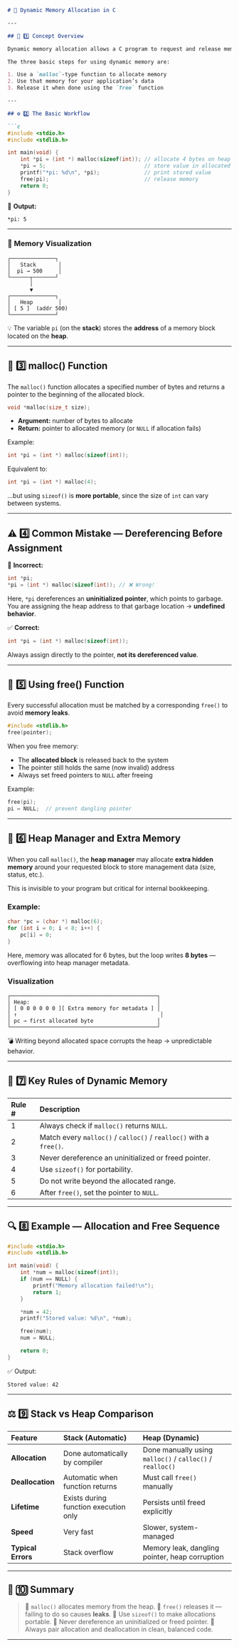 ````markdown
# 💾 Dynamic Memory Allocation in C

---

## 🧠 1️⃣ Concept Overview

Dynamic memory allocation allows a C program to request and release memory **at runtime**, instead of having fixed sizes at compile time.

The three basic steps for using dynamic memory are:

1. Use a `malloc`-type function to allocate memory  
2. Use that memory for your application’s data  
3. Release it when done using the `free` function

---

## ⚙️ 2️⃣ The Basic Workflow

```c
#include <stdio.h>
#include <stdlib.h>

int main(void) {
    int *pi = (int *) malloc(sizeof(int)); // allocate 4 bytes on heap
    *pi = 5;                               // store value in allocated memory
    printf("*pi: %d\n", *pi);              // print stored value
    free(pi);                              // release memory
    return 0;
}
````

🧾 **Output:**

```
*pi: 5
```

---

### 🧭 Memory Visualization

```text
┌──────────────┐
│   Stack       │
│  pi → 500     │
└──────┬───────┘
       │
       ▼
┌──────────────┐
│   Heap        │
│ [ 5 ]  (addr 500)
└──────────────┘
```

💡 The variable `pi` (on the **stack**) stores the **address** of a memory block located on the **heap**.

---

## 📏 3️⃣ malloc() Function

The `malloc()` function allocates a specified number of bytes and returns a pointer to the beginning of the allocated block.

```c
void *malloc(size_t size);
```

* **Argument:** number of bytes to allocate
* **Return:** pointer to allocated memory (or `NULL` if allocation fails)

Example:

```c
int *pi = (int *) malloc(sizeof(int));
```

Equivalent to:

```c
int *pi = (int *) malloc(4);
```

…but using `sizeof()` is **more portable**, since the size of `int` can vary between systems.

---

## ⚠️ 4️⃣ Common Mistake — Dereferencing Before Assignment

🚫 **Incorrect:**

```c
int *pi;
*pi = (int *) malloc(sizeof(int)); // ❌ Wrong!
```

Here, `*pi` dereferences an **uninitialized pointer**, which points to garbage.
You are assigning the heap address to that garbage location → **undefined behavior**.

✅ **Correct:**

```c
int *pi = (int *) malloc(sizeof(int));
```

Always assign directly to the pointer, **not its dereferenced value**.

---

## 🧱 5️⃣ Using free() Function

Every successful allocation must be matched by a corresponding `free()` to avoid **memory leaks**.

```c
#include <stdlib.h>
free(pointer);
```

When you free memory:

* The **allocated block** is released back to the system
* The pointer still holds the same (now invalid) address
* Always set freed pointers to `NULL` after freeing

Example:

```c
free(pi);
pi = NULL;  // prevent dangling pointer
```

---

## 🧩 6️⃣ Heap Manager and Extra Memory

When you call `malloc()`, the **heap manager** may allocate **extra hidden memory** around your requested block to store management data (size, status, etc.).

This is invisible to your program but critical for internal bookkeeping.

### Example:

```c
char *pc = (char *) malloc(6);
for (int i = 0; i < 8; i++) {
    pc[i] = 0;
}
```

Here, memory was allocated for 6 bytes, but the loop writes **8 bytes** —
overflowing into heap manager metadata.

### Visualization

```text
┌──────────────────────────────────────────────┐
│ Heap:                                        │
│ [ 0 0 0 0 0 0 ][ Extra memory for metadata ] │
│ ↑                                             │
│ pc → first allocated byte                    │
└──────────────────────────────────────────────┘
```

💣 Writing beyond allocated space corrupts the heap → unpredictable behavior.

---

## 🧮 7️⃣ Key Rules of Dynamic Memory

| Rule # | Description                                                        |
| :----- | :----------------------------------------------------------------- |
| 1      | Always check if `malloc()` returns `NULL`.                         |
| 2      | Match every `malloc()` / `calloc()` / `realloc()` with a `free()`. |
| 3      | Never dereference an uninitialized or freed pointer.               |
| 4      | Use `sizeof()` for portability.                                    |
| 5      | Do not write beyond the allocated range.                           |
| 6      | After `free()`, set the pointer to `NULL`.                         |

---

## 🔍 8️⃣ Example — Allocation and Free Sequence

```c
#include <stdio.h>
#include <stdlib.h>

int main(void) {
    int *num = malloc(sizeof(int));
    if (num == NULL) {
        printf("Memory allocation failed!\n");
        return 1;
    }

    *num = 42;
    printf("Stored value: %d\n", *num);

    free(num);
    num = NULL;

    return 0;
}
```

✅ Output:

```
Stored value: 42
```

---

## ⚖️ 9️⃣ Stack vs Heap Comparison

| Feature            | Stack (Automatic)                     | Heap (Dynamic)                                            |
| :----------------- | :------------------------------------ | :-------------------------------------------------------- |
| **Allocation**     | Done automatically by compiler        | Done manually using `malloc()` / `calloc()` / `realloc()` |
| **Deallocation**   | Automatic when function returns       | Must call `free()` manually                               |
| **Lifetime**       | Exists during function execution only | Persists until freed explicitly                           |
| **Speed**          | Very fast                             | Slower, system-managed                                    |
| **Typical Errors** | Stack overflow                        | Memory leak, dangling pointer, heap corruption            |

---

## 💬 🔟 Summary

> 🧠 `malloc()` allocates memory from the heap.
> 🧠 `free()` releases it — failing to do so causes **leaks**.
> 🧠 Use `sizeof()` to make allocations portable.
> 🧠 Never dereference an uninitialized or freed pointer.
> 🧠 Always pair allocation and deallocation in clean, balanced code.

---

```



